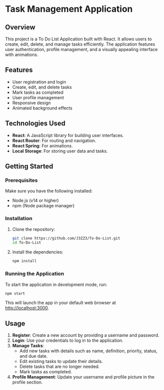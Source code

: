 # Task Management Application

## Overview

This project is a To Do List Application built with React. It allows users to create, edit, delete, and manage tasks efficiently. The application features user authentication, profile management, and a visually appealing interface with animations.

## Features

- User registration and login
- Create, edit, and delete tasks
- Mark tasks as completed
- User profile management
- Responsive design
- Animated background effects

## Technologies Used

- **React**: A JavaScript library for building user interfaces.
- **React Router**: For routing and navigation.
- **React Spring**: For animations.
- **Local Storage**: For storing user data and tasks.

## Getting Started

### Prerequisites

Make sure you have the following installed:

- Node.js (v14 or higher)
- npm (Node package manager)

### Installation

1. Clone the repository:

   ```bash
   git clone https://github.com/J3ZZ3/To-Do-List.git
   cd To-Do-List
   ```

2. Install the dependencies:

   ```bash
   npm install
   ```

### Running the Application

To start the application in development mode, run:
```bash
npm start
```

This will launch the app in your default web browser at [http://localhost:3000](http://localhost:3000).

## Usage

1. **Register**: Create a new account by providing a username and password.
2. **Login**: Use your credentials to log in to the application.
3. **Manage Tasks**: 
   - Add new tasks with details such as name, definition, priority, status, and due date.
   - Edit existing tasks to update their details.
   - Delete tasks that are no longer needed.
   - Mark tasks as completed.
4. **Profile Management**: Update your username and profile picture in the profile section.

